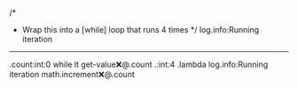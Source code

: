 /*
 * Wrap this into a [while] loop that runs 4 times
 */
log.info:Running iteration
---
.count:int:0
while
   lt
      get-value:x:@.count
      .:int:4
   .lambda
      log.info:Running iteration
      math.increment:x:@.count
